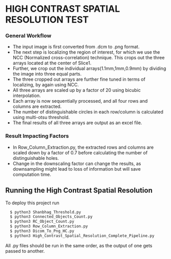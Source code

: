 
# HIGH CONTRAST SPATIAL RESOLUTION TEST

### General Workflow

* The input image is first converted from .dcm to .png format.
* The next step is localizing the region of interest, for which we use the NCC (Normalized cross-correlation) technique. This crops out the three arrays located at the center of Slice1.
* Further, we crop out the individual arrays(1.1mm,1mm,0.9mm) by dividing the image into three equal parts.
* The three cropped out arrays are further fine tuned in terms of localizing, by again using NCC.
* All three arrays are scaled up by a factor of 20 using bicubic interpolation.
* Each array is now sequentially processed, and all four rows and columns are extracted.
* The number of distinguishable circles in each row/column is calculated using multi-otsu threshold.
* The final results of all three arrays are output as an excel file. 

### Result Impacting Factors
* In Row_Column_Extraction.py, the  extracted rows and columns are scaled down by a factor of 0.7 before calculating the number of distinguishable holes.
* Change in the downscaling factor can change the results, as downsampling might lead to loss of information but will save computation time.
## Running the High Contrast Spatial Resolution 

To deploy this project run

```bash
  $ python3 Shanbhag_Threshold.py
  $ python3 Connected_Objects_Count.py 
  $ python3 RC_Object_Count.py
  $ python3 Row_Column_Extraction.py
  $ python3 Dicom_To_Png_HC.py 
  $ python3 High_Contrast_Spatial_Resolution_Complete_Pipeline.py 
```
All .py files should be run in the same order, as the output of one gets passed to another.


